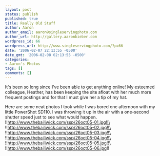 ```yaml
---
layout: post
status: publish
published: true
title: Really Old Stuff
author: Aaron
author_email: aaron@singleservingphoto.com
author_url: http://gallery.aaronbieber.com
wordpress_id: 66
wordpress_url: http://www.singleservingphoto.com/?p=66
date: '2006-02-07 22:13:55 -0500'
date_gmt: '2006-02-08 02:13:55 -0500'
categories:
- Aaron's Photos
tags: []
comments: []
---
```

It's been so long since I've been able to get anything online! My
esteemed colleague, Heather, has been keeping the site afloat with her
much more frequent postings and for that I must give her a tip of my
hat.

Here are some neat photos I took while I was bored one afternoon with my
little PowerShot SD110. I was throwing it up in the air with a
one-second shutter speed just to see what would happen.\
 !!http://www.thebailiwick.com/ssp/26oct05-01.jpg!!\
 !!http://www.thebailiwick.com/ssp/26oct05-02.jpg!!\
 !!http://www.thebailiwick.com/ssp/26oct05-03.jpg!!\
 !!http://www.thebailiwick.com/ssp/26oct05-04.jpg!!\
 !!http://www.thebailiwick.com/ssp/26oct05-05.jpg!!\
 !!http://www.thebailiwick.com/ssp/26oct05-06.jpg!!
